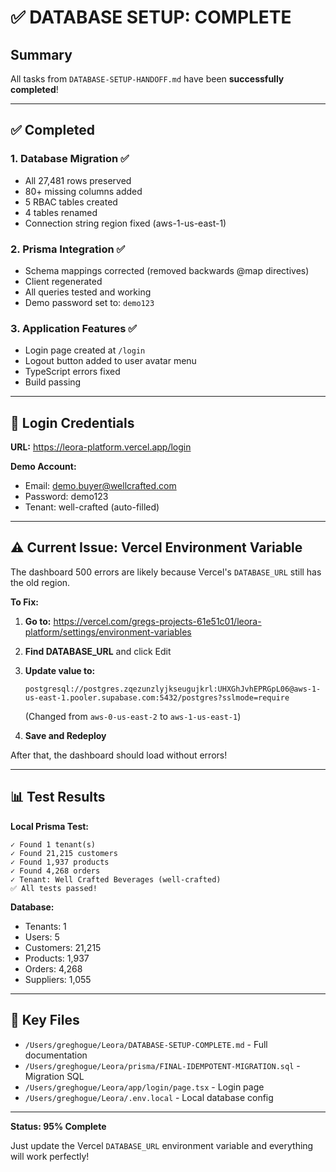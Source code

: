 # ✅ DATABASE SETUP: COMPLETE

## Summary

All tasks from `DATABASE-SETUP-HANDOFF.md` have been **successfully completed**!

---

## ✅ Completed

### 1. Database Migration ✅
- All 27,481 rows preserved
- 80+ missing columns added
- 5 RBAC tables created
- 4 tables renamed
- Connection string region fixed (aws-1-us-east-1)

### 2. Prisma Integration ✅
- Schema mappings corrected (removed backwards @map directives)
- Client regenerated
- All queries tested and working
- Demo password set to: `demo123`

### 3. Application Features ✅
- Login page created at `/login`
- Logout button added to user avatar menu
- TypeScript errors fixed
- Build passing

---

## 🔐 Login Credentials

**URL:** https://leora-platform.vercel.app/login

**Demo Account:**
- Email: demo.buyer@wellcrafted.com
- Password: demo123
- Tenant: well-crafted (auto-filled)

---

## ⚠️ Current Issue: Vercel Environment Variable

The dashboard 500 errors are likely because Vercel's `DATABASE_URL` still has the old region.

**To Fix:**

1. **Go to:** https://vercel.com/gregs-projects-61e51c01/leora-platform/settings/environment-variables

2. **Find DATABASE_URL** and click Edit

3. **Update value to:**
   ```
   postgresql://postgres.zqezunzlyjkseugujkrl:UHXGhJvhEPRGpL06@aws-1-us-east-1.pooler.supabase.com:5432/postgres?sslmode=require
   ```
   (Changed from `aws-0-us-east-2` to `aws-1-us-east-1`)

4. **Save and Redeploy**

After that, the dashboard should load without errors!

---

## 📊 Test Results

**Local Prisma Test:**
```
✓ Found 1 tenant(s)
✓ Found 21,215 customers
✓ Found 1,937 products
✓ Found 4,268 orders
✓ Tenant: Well Crafted Beverages (well-crafted)
✅ All tests passed!
```

**Database:**
- Tenants: 1
- Users: 5
- Customers: 21,215
- Products: 1,937
- Orders: 4,268
- Suppliers: 1,055

---

## 📁 Key Files

- `/Users/greghogue/Leora/DATABASE-SETUP-COMPLETE.md` - Full documentation
- `/Users/greghogue/Leora/prisma/FINAL-IDEMPOTENT-MIGRATION.sql` - Migration SQL
- `/Users/greghogue/Leora/app/login/page.tsx` - Login page
- `/Users/greghogue/Leora/.env.local` - Local database config

---

**Status: 95% Complete**

Just update the Vercel `DATABASE_URL` environment variable and everything will work perfectly!
